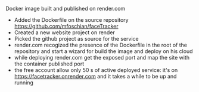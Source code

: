 Docker image built and published on render.com
- Added the Dockerfile on the source repository https://github.com/mfoschian/faceTracker 
- Created a new website project on render
- Picked the github project as source for the service
- render.com recogized the presence of the Dockerfile in the root of the repository and start a wizard for build the image and deploy on his cloud
- while deploying render.com get the exposed port and map the site with the container published port
- the free account allow only 50 s of active deployed service: it's on https://facetracker.onrender.com and it takes a while to be up and running

